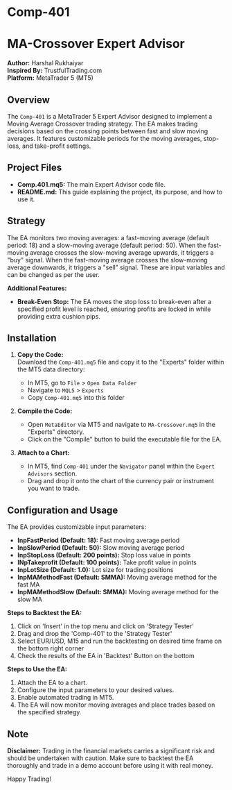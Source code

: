 # Comp-401
# MA-Crossover Expert Advisor

**Author:** Harshal Rukhaiyar  
**Inspired By:** TrustfulTrading.com  
**Platform:** MetaTrader 5 (MT5)

## Overview

The `Comp-401` is a MetaTrader 5 Expert Advisor designed to implement a Moving Average Crossover trading strategy. The EA makes trading decisions based on the crossing points between fast and slow moving averages. It features customizable periods for the moving averages, stop-loss, and take-profit settings.

## Project Files

- **Comp.401.mq5:** The main Expert Advisor code file.
- **README.md:** This guide explaining the project, its purpose, and how to use it.

## Strategy

The EA monitors two moving averages: a fast-moving average (default period: 18) and a slow-moving average (default period: 50). When the fast-moving average crosses the slow-moving average upwards, it triggers a "buy" signal. When the fast-moving average crosses the slow-moving average downwards, it triggers a "sell" signal. These are input variables and can be changed as per the user.

**Additional Features:**
- **Break-Even Stop:** The EA moves the stop loss to break-even after a specified profit level is reached, ensuring profits are locked in while providing extra cushion pips.

## Installation

1. **Copy the Code:**  
   Download the `Comp-401.mq5` file and copy it to the "Experts" folder within the MT5 data directory:
   - In MT5, go to `File` > `Open Data Folder`
   - Navigate to `MQL5` > `Experts`
   - Copy `Comp-401.mq5` into this folder

2. **Compile the Code:**  
   - Open `MetaEditor` via MT5 and navigate to `MA-Crossover.mq5` in the "Experts" directory.
   - Click on the "Compile" button to build the executable file for the EA.

3. **Attach to a Chart:**  
   - In MT5, find `Comp-401` under the `Navigator` panel within the `Expert Advisors` section.
   - Drag and drop it onto the chart of the currency pair or instrument you want to trade.

## Configuration and Usage

The EA provides customizable input parameters:
- **InpFastPeriod (Default: 18):** Fast moving average period
- **InpSlowPeriod (Default: 50):** Slow moving average period
- **InpStopLoss (Default: 200 points):** Stop loss value in points
- **INpTakeprofit (Default: 100 points):** Take profit value in points
- **InpLotSize (Default: 1.0):** Lot size for trading positions
- **InpMAMethodFast (Default: SMMA):** Moving average method for the fast MA
- **InpMAMethodSlow (Default: SMMA):** Moving average method for the slow MA

**Steps to Backtest the EA:**
1. Click on 'Insert' in the top menu and click on 'Strategy Tester'
2. Drag and drop the 'Comp-401' to the 'Strategy Tester'
3. Select EUR/USD, M15 and run the backtesting on desired time frame on the bottom right corner
4. Check the results of the EA in 'Backtest' Button on the bottom

**Steps to Use the EA:**
1. Attach the EA to a chart.
2. Configure the input parameters to your desired values.
3. Enable automated trading in MT5.
4. The EA will now monitor moving averages and place trades based on the specified strategy.

## Note

**Disclaimer:** Trading in the financial markets carries a significant risk and should be undertaken with caution. Make sure to backtest the EA thoroughly and trade in a demo account before using it with real money.

Happy Trading!

